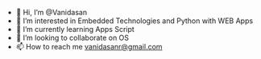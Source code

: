 - 👋 Hi, I’m @Vanidasan
- 👀 I’m interested in Embedded Technologies and Python with WEB Apps
- 🌱 I’m currently learning Apps Script
- 💞️ I’m looking to collaborate on OS
- 📫 How to reach me vanidasanr@gmail.com

<!---
Vanidasan/Vanidasan is a ✨ special ✨ repository because its `README.md` (this file) appears on your GitHub profile.
You can click the Preview link to take a look at your changes.
--->
